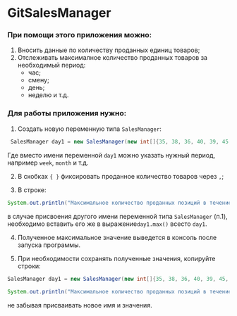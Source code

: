 # **GitSalesManager**

### При помощи этого приложения можно:
1. Вносить данные по количеству проданных единиц товаров;
2. Отслеживать максималное количество проданных товаров за необходимый период:
    * час;
    * смену;
    * день;
    * неделю и т.д.

### Для работы приложения нужно:
1. Создать новую переменную типа `SalesManager`:
```java
 SalesManager day1 = new SalesManager(new int[]{35, 38, 36, 40, 39, 45, 43});
```
Где вместо имени переменной `day1` можно указать нужный период, например `week`, `month` и т.д.

2. В скобках `{ }` фиксировать проданное количество товаров через `,`;

3. В стрoке:
```java
System.out.println("Максимальное количество проданных позиций в течение дня" + day1.max() + " шт");
```
в случае присвоения другого имени переменной типа `SalesManager` (п.1), необходимо вставить его же в выражение`day1.max()`
всесто `day1`.

4. Полученное максимальное значение выведется в консоль после запуска программы.

5. При необходимости сохранять полученные значения, копируйте строки:
```java
SalesManager day1 = new SalesManager(new int[]{35, 38, 36, 40, 39, 45, 43});
        
System.out.println("Максимальное количество проданных позиций в течение дня" + day1.max() + " шт");
```
не забывая присваивать новое имя и значения.



